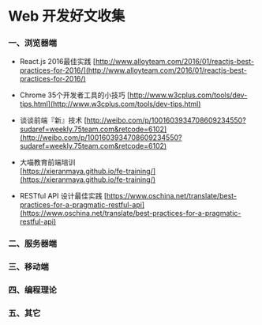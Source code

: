 # Web 开发好文收集

### 一、浏览器端
* React.js 2016最佳实践
[http://www.alloyteam.com/2016/01/reactjs-best-practices-for-2016/](http://www.alloyteam.com/2016/01/reactjs-best-practices-for-2016/)

* Chrome 35个开发者工具的小技巧
[http://www.w3cplus.com/tools/dev-tips.html](http://www.w3cplus.com/tools/dev-tips.html)


* 谈谈前端『新』技术
[http://weibo.com/p/1001603934708609234550?sudaref=weekly.75team.com&retcode=6102](http://weibo.com/p/1001603934708609234550?sudaref=weekly.75team.com&retcode=6102)

* 大喵教育前端培训  
[https://xieranmaya.github.io/fe-training/](https://xieranmaya.github.io/fe-training/)

* RESTful API 设计最佳实践
[https://www.oschina.net/translate/best-practices-for-a-pragmatic-restful-api](https://www.oschina.net/translate/best-practices-for-a-pragmatic-restful-api)


### 二、服务器端

### 三、移动端

### 四、编程理论

### 五、其它
